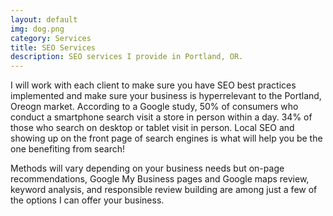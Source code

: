 ```yaml
---
layout: default
img: dog.png
category: Services
title: SEO Services
description: SEO services I provide in Portland, OR.
---
```

I will work with each client to make sure you have SEO best practices implemented and make sure your business is hyperrelevant to the Portland, Oreogn market. According to a Google study, 50% of consumers who conduct a smartphone search visit a store in person within a day. 34% of those who search on desktop or tablet visit in person. Local SEO and showing up on the front page of search engines is what will help you be the one benefiting from search! 
<br /> 

Methods will vary depending on your business needs but on-page recommendations, Google My Business pages and Google maps review, keyword analysis, and responsible review building are among just a few of the options I can offer your business. 